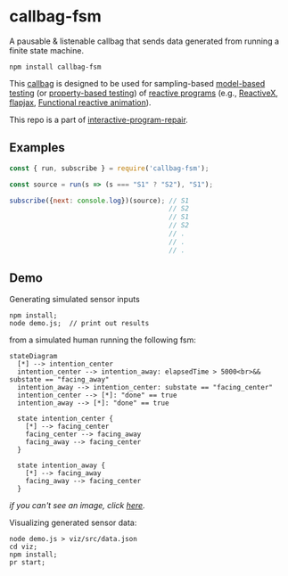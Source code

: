 # callbag-fsm

A pausable & listenable callbag that sends data generated from running a finite state machine.

```
npm install callbag-fsm
```

This [callbag](https://github.com/callbag/callbag) is designed to be used for sampling-based [model-based testing](https://github.com/dubzzz/fast-check/blob/master/documentation/1-Guides/HandsOnPropertyBased.md) (or [property-based testing](https://github.com/dubzzz/fast-check/blob/master/documentation/1-Guides/HandsOnPropertyBased.md)) of [reactive programs](https://gist.github.com/staltz/868e7e9bc2a7b8c1f754) (e.g., [ReactiveX](http://reactivex.io/), [flapjax](https://www.flapjax-lang.org/), [Functional reactive animation](https://dl.acm.org/doi/pdf/10.1145/258948.258973)).


This repo is a part of [interactive-program-repair](https://gitlab.com/mjyc/interactive-program-repair).

## Examples

```javascript
const { run, subscribe } = require('callbag-fsm');

const source = run(s => (s === "S1" ? "S2"), "S1");

subscribe({next: console.log})(source); // S1
                                        // S2
                                        // S1
                                        // S2
                                        // .
                                        // .
                                        // .
```

## Demo

Generating simulated sensor inputs

```
npm install;
node demo.js;  // print out results
```

from a simulated human running the following fsm:

```mermaid
stateDiagram
  [*] --> intention_center
  intention_center --> intention_away: elapsedTime > 5000<br>&& substate == "facing_away"
  intention_away --> intention_center: substate == "facing_center"
  intention_center --> [*]: "done" == true
  intention_away --> [*]: "done" == true

  state intention_center {
    [*] --> facing_center
    facing_center --> facing_away
    facing_away --> facing_center
  }

  state intention_away {
    [*] --> facing_away
    facing_away --> facing_center
  }
```
_if you can't see an image, click [here](https://gitlab.com/mjyc/callbag-fsm#demo)._

Visualizing generated sensor data:

```
node demo.js > viz/src/data.json
cd viz;
npm install;
pr start;
```

